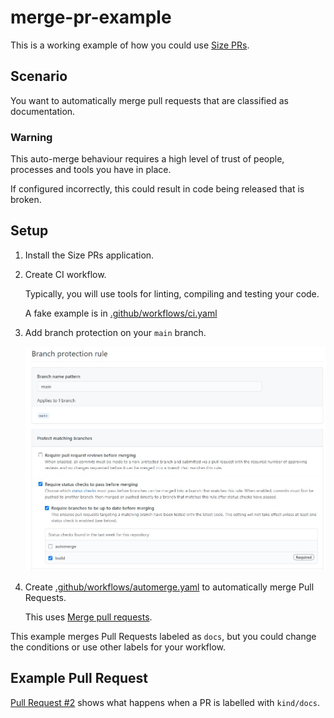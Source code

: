 # merge-pr-example

This is a working example of how you could use [Size PRs](https://github.com/apps/size-prs).

## Scenario

You want to automatically merge pull requests that are classified as documentation.

### Warning

This auto-merge behaviour requires a high level of trust of people, processes and tools you have in place.

If configured incorrectly, this could result in code being released that is broken.

## Setup

1. Install the Size PRs application.
1. Create CI workflow.

    Typically, you will use tools for linting, compiling and testing your code.

    A fake example is in [.github/workflows/ci.yaml](.github/workflows/ci.yaml)

1. Add branch protection on your `main` branch.

    ![](assets/main-branch-protection.jpg)

1. Create [.github/workflows/automerge.yaml](.github/workflows/automerge.yaml) to automatically merge Pull Requests.

    This uses [Merge pull requests](https://github.com/marketplace/actions/merge-pull-requests).

This example merges Pull Requests labeled as `docs`, but you could change the conditions or use other labels for your workflow.

## Example Pull Request

[Pull Request #2](https://github.com/size-prs/merge-pr-example/pull/2) shows what happens when a PR is labelled with `kind/docs`.
